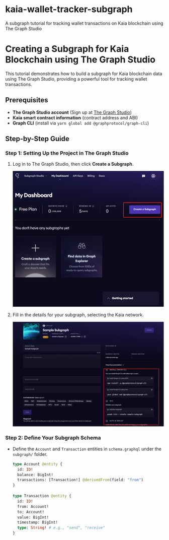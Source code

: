 # kaia-wallet-tracker-subgraph
A subgraph tutorial for tracking wallet transactions on Kaia blockchain using The Graph Studio
# Creating a Subgraph for Kaia Blockchain using The Graph Studio

This tutorial demonstrates how to build a subgraph for Kaia blockchain data using The Graph Studio, providing a powerful tool for tracking wallet transactions.

## Prerequisites
- **The Graph Studio account** (Sign up at [The Graph Studio](https://thegraph.com/studio))
- **Kaia smart contract information** (contract address and ABI)
- **Graph CLI** (install via `yarn global add @graphprotocol/graph-cli`)

## Step-by-Step Guide
### Step 1: Setting Up the Project in The Graph Studio
1. Log in to The Graph Studio, then click **Create a Subgraph**.

   ![Graph Studio Dashboard](images/image1.png)

2. Fill in the details for your subgraph, selecting the Kaia network.

   ![Subgraph Creation Form](images/image2.png)

### Step 2: Define Your Subgraph Schema
- Define the `Account` and `Transaction` entities in `schema.graphql` under the `subgraph/` folder.

   ```graphql
   type Account @entity {
     id: ID!
     balance: BigInt!
     transactions: [Transaction!] @derivedFrom(field: "from")
   }

   type Transaction @entity {
     id: ID!
     from: Account!
     to: Account!
     value: BigInt!
     timestamp: BigInt!
     type: String! # e.g., "send", "receive"
   }
```